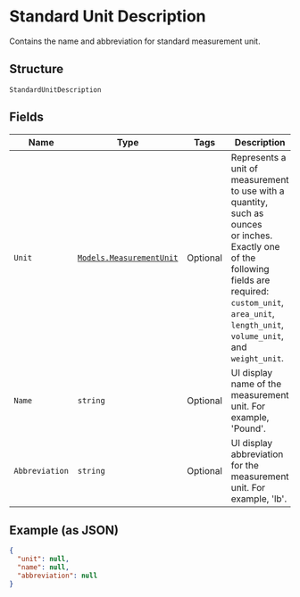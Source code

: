 
# Standard Unit Description

Contains the name and abbreviation for standard measurement unit.

## Structure

`StandardUnitDescription`

## Fields

| Name | Type | Tags | Description |
|  --- | --- | --- | --- |
| `Unit` | [`Models.MeasurementUnit`](../../doc/models/measurement-unit.md) | Optional | Represents a unit of measurement to use with a quantity, such as ounces<br>or inches. Exactly one of the following fields are required: `custom_unit`,<br>`area_unit`, `length_unit`, `volume_unit`, and `weight_unit`. |
| `Name` | `string` | Optional | UI display name of the measurement unit. For example, 'Pound'. |
| `Abbreviation` | `string` | Optional | UI display abbreviation for the measurement unit. For example, 'lb'. |

## Example (as JSON)

```json
{
  "unit": null,
  "name": null,
  "abbreviation": null
}
```


